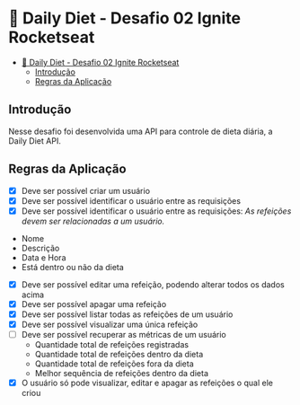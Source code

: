 # 🥗 Daily Diet - Desafio 02 Ignite Rocketseat

- [🥗 Daily Diet - Desafio 02 Ignite Rocketseat](#-daily-diet---desafio-02-ignite-rocketseat)
  - [Introdução](#introdução)
  - [Regras da Aplicação](#regras-da-aplicação)

## Introdução

Nesse desafio foi desenvolvida uma API para controle de dieta diária, a Daily Diet API.

## Regras da Aplicação

- [x] Deve ser possível criar um usuário
- [x] Deve ser possível identificar o usuário entre as requisições
- [x]  Deve ser possível identificar o usuário entre as requisições:
*As refeições devem ser relacionadas a um usuário.*
  - Nome
  - Descrição
  - Data e Hora
  - Está dentro ou não da dieta
- [x] Deve ser possível editar uma refeição, podendo alterar todos os dados acima
- [x] Deve ser possível apagar uma refeição
- [x] Deve ser possível listar todas as refeições de um usuário
- [x] Deve ser possível visualizar uma única refeição
- [ ] Deve ser possível recuperar as métricas de um usuário
  - Quantidade total de refeições registradas
  - Quantidade total de refeições dentro da dieta
  - Quantidade total de refeições fora da dieta
  - Melhor sequência de refeições dentro da dieta
- [x] O usuário só pode visualizar, editar e apagar as refeições o qual ele criou

